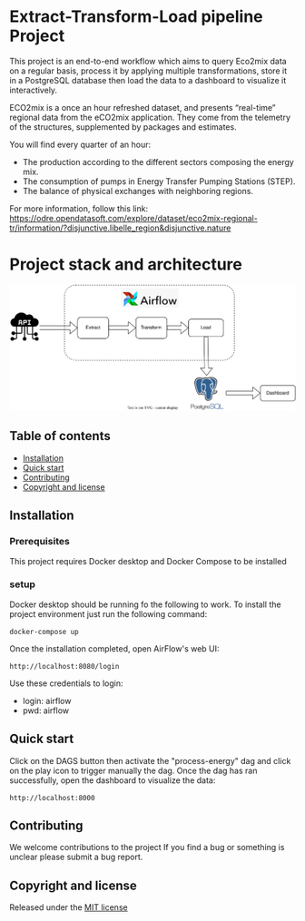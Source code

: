 
# Extract-Transform-Load pipeline Project
This project is an end-to-end workflow which aims to query Eco2mix data on a regular basis, process it by applying multiple transformations, store it in a PostgreSQL database then load the data to a dashboard to visualize it interactively.

ECO2mix is a once an hour refreshed dataset, and presents “real-time” regional data from the eCO2mix application. They come from the telemetry of the structures, supplemented by packages and estimates.

You will find every quarter of an hour:

- The production according to the different sectors composing the energy mix.
- The consumption of pumps in Energy Transfer Pumping Stations (STEP).
- The balance of physical exchanges with neighboring regions.

For more information, follow this link: https://odre.opendatasoft.com/explore/dataset/eco2mix-regional-tr/information/?disjunctive.libelle_region&disjunctive.nature


# Project stack and architecture
![image](assets/data_pipeline_example.svg)

## Table of contents

- [Installation](#installation)
- [Quick start](#quick-start)
- [Contributing](#contributing)
- [Copyright and license](#copyright-and-license)




## Installation

### Prerequisites
This project requires Docker desktop and Docker Compose to be installed

### setup
Docker desktop should be running fo the following to work.
To install the project environment just run the following command:
```
docker-compose up
```

Once the installation completed, open AirFlow's web UI:
```
http://localhost:8080/login
```

Use these credentials to login: 
- login: airflow
- pwd: airflow


## Quick start
Click on the DAGS button then activate the "process-energy" dag and click on the play icon to trigger manually the dag. 
Once the dag has ran successfully, open the dashboard to visualize the data:
```
http://localhost:8000
```
## Contributing

We welcome contributions to the project If you find a bug or
something is unclear please submit a bug report.

## Copyright and license

Released under the [MIT license](LICENSE.txt)

